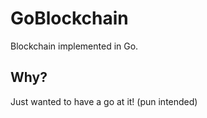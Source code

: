 # GoBlockchain
Blockchain implemented in Go. 

## Why?
Just wanted to have a go at it! (pun intended)



